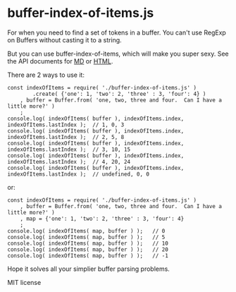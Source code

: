 # buffer-index-of-items.js
For when you need to find a set of tokens in a buffer.  You can't use RegExp on Buffers without casting it to a string.

But you can use buffer-index-of-items, which will make you super sexy.  See the API documents for [MD](buffer-index-of-items.js/docs/README.md) or [HTML](buffer-index-of-items.js/docs/index.html).

There are 2 ways to use it:
```
const indexOfItems = require( './buffer-index-of-items.js' )
        .create( {'one': 1, 'two': 2, 'three' : 3, 'four': 4} )
    , buffer = Buffer.from( 'one, two, three and four.  Can I have a little more?' )
    ;
console.log( indexOfItems( buffer ), indexOfItems.index, indexOfItems.lastIndex );  // 1, 0, 3
console.log( indexOfItems( buffer ), indexOfItems.index, indexOfItems.lastIndex );  // 2, 5, 8
console.log( indexOfItems( buffer ), indexOfItems.index, indexOfItems.lastIndex );  // 3, 10, 15
console.log( indexOfItems( buffer ), indexOfItems.index, indexOfItems.lastIndex );  // 4, 20, 24
console.log( indexOfItems( buffer ), indexOfItems.index, indexOfItems.lastIndex );  // undefined, 0, 0

```

or:

```
const indexOfItems = require( './buffer-index-of-items.js' )
    , buffer = Buffer.from( 'one, two, three and four.  Can I have a little more?' )
    , map = {'one': 1, 'two': 2, 'three' : 3, 'four': 4}
    ;
console.log( indexOfItems( map, buffer ) );   // 0
console.log( indexOfItems( map, buffer ) );   // 5
console.log( indexOfItems( map, buffer ) );   // 10
console.log( indexOfItems( map, buffer ) );   // 20
console.log( indexOfItems( map, buffer ) );   // -1
```

Hope it solves all your simplier buffer parsing problems.

MIT license
